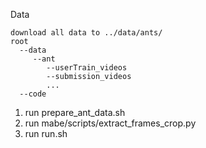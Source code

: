 Data

```
download all data to ../data/ants/
root
  --data
     --ant
        --userTrain_videos
        --submission_videos
        ...
  --code
```


1. run prepare_ant_data.sh
2. run mabe/scripts/extract_frames_crop.py
3. run run.sh